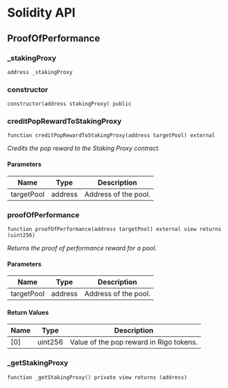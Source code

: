 # Solidity API

## ProofOfPerformance

### \_stakingProxy

```solidity
address _stakingProxy
```

### constructor

```solidity
constructor(address stakingProxy) public
```

### creditPopRewardToStakingProxy

```solidity
function creditPopRewardToStakingProxy(address targetPool) external
```

_Credits the pop reward to the Staking Proxy contract._

#### Parameters

| Name       | Type    | Description          |
| ---------- | ------- | -------------------- |
| targetPool | address | Address of the pool. |

### proofOfPerformance

```solidity
function proofOfPerformance(address targetPool) external view returns (uint256)
```

_Returns the proof of performance reward for a pool._

#### Parameters

| Name       | Type    | Description          |
| ---------- | ------- | -------------------- |
| targetPool | address | Address of the pool. |

#### Return Values

| Name | Type    | Description                             |
| ---- | ------- | --------------------------------------- |
| \[0] | uint256 | Value of the pop reward in Rigo tokens. |

### \_getStakingProxy

```solidity
function _getStakingProxy() private view returns (address)
```
